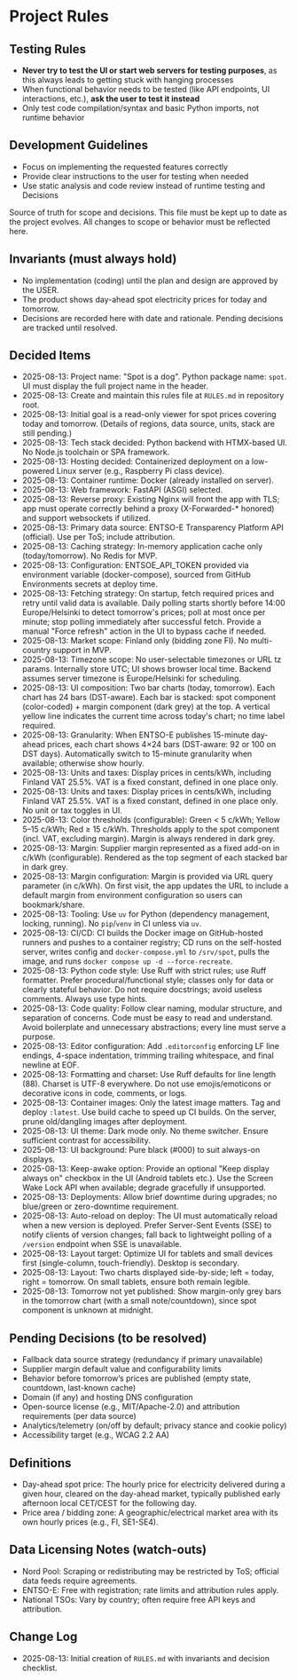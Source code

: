 # Project Rules

## Testing Rules
- **Never try to test the UI or start web servers for testing purposes**, as this always leads to getting stuck with hanging processes
- When functional behavior needs to be tested (like API endpoints, UI interactions, etc.), **ask the user to test it instead**
- Only test code compilation/syntax and basic Python imports, not runtime behavior

## Development Guidelines
- Focus on implementing the requested features correctly
- Provide clear instructions to the user for testing when needed
- Use static analysis and code review instead of runtime testing and Decisions

Source of truth for scope and decisions. This file must be kept up to date as the project evolves. All changes to scope or behavior must be reflected here.

## Invariants (must always hold)
- No implementation (coding) until the plan and design are approved by the USER.
- The product shows day-ahead spot electricity prices for today and tomorrow.
- Decisions are recorded here with date and rationale. Pending decisions are tracked until resolved.

## Decided Items
- 2025-08-13: Project name: "Spot is a dog". Python package name: `spot`. UI must display the full project name in the header.
- 2025-08-13: Create and maintain this rules file at `RULES.md` in repository root.
- 2025-08-13: Initial goal is a read-only viewer for spot prices covering today and tomorrow. (Details of regions, data source, units, stack are still pending.)
- 2025-08-13: Tech stack decided: Python backend with HTMX-based UI. No Node.js toolchain or SPA framework.
- 2025-08-13: Hosting decided: Containerized deployment on a low-powered Linux server (e.g., Raspberry Pi class device).
- 2025-08-13: Container runtime: Docker (already installed on server).
- 2025-08-13: Web framework: FastAPI (ASGI) selected.
- 2025-08-13: Reverse proxy: Existing Nginx will front the app with TLS; app must operate correctly behind a proxy (X-Forwarded-* honored) and support websockets if utilized.
- 2025-08-13: Primary data source: ENTSO-E Transparency Platform API (official). Use per ToS; include attribution.
- 2025-08-13: Caching strategy: In-memory application cache only (today/tomorrow). No Redis for MVP.
- 2025-08-13: Configuration: ENTSOE_API_TOKEN provided via environment variable (docker-compose), sourced from GitHub Environments secrets at deploy time.
- 2025-08-13: Fetching strategy: On startup, fetch required prices and retry until valid data is available. Daily polling starts shortly before 14:00 Europe/Helsinki to detect tomorrow's prices; poll at most once per minute; stop polling immediately after successful fetch. Provide a manual "Force refresh" action in the UI to bypass cache if needed.
- 2025-08-13: Market scope: Finland only (bidding zone FI). No multi-country support in MVP.
- 2025-08-13: Timezone scope: No user-selectable timezones or URL tz params. Internally store UTC; UI shows browser local time. Backend assumes server timezone is Europe/Helsinki for scheduling.
- 2025-08-13: UI composition: Two bar charts (today, tomorrow). Each chart has 24 bars (DST-aware). Each bar is stacked: spot component (color-coded) + margin component (dark grey) at the top. A vertical yellow line indicates the current time across today's chart; no time label required.
- 2025-08-13: Granularity: When ENTSO-E publishes 15-minute day-ahead prices, each chart shows 4×24 bars (DST-aware: 92 or 100 on DST days). Automatically switch to 15-minute granularity when available; otherwise show hourly.
- 2025-08-13: Units and taxes: Display prices in cents/kWh, including Finland VAT 25.5%. VAT is a fixed constant, defined in one place only.
 - 2025-08-13: Units and taxes: Display prices in cents/kWh, including Finland VAT 25.5%. VAT is a fixed constant, defined in one place only. No unit or tax toggles in UI.
- 2025-08-13: Color thresholds (configurable): Green < 5 c/kWh; Yellow 5–15 c/kWh; Red ≥ 15 c/kWh. Thresholds apply to the spot component (incl. VAT, excluding margin). Margin is always rendered in dark grey.
- 2025-08-13: Margin: Supplier margin represented as a fixed add-on in c/kWh (configurable). Rendered as the top segment of each stacked bar in dark grey.
 - 2025-08-13: Margin configuration: Margin is provided via URL query parameter (in c/kWh). On first visit, the app updates the URL to include a default margin from environment configuration so users can bookmark/share.
- 2025-08-13: Tooling: Use `uv` for Python (dependency management, locking, running). No `pip`/`venv` in CI unless via `uv`.
- 2025-08-13: CI/CD: CI builds the Docker image on GitHub-hosted runners and pushes to a container registry; CD runs on the self-hosted server, writes config and `docker-compose.yml` to `/srv/spot`, pulls the image, and runs `docker compose up -d --force-recreate`.
- 2025-08-13: Python code style: Use Ruff with strict rules; use Ruff formatter. Prefer procedural/functional style; classes only for data or clearly stateful behavior. Do not require docstrings; avoid useless comments. Always use type hints.
- 2025-08-13: Code quality: Follow clear naming, modular structure, and separation of concerns. Code must be easy to read and understand. Avoid boilerplate and unnecessary abstractions; every line must serve a purpose.
- 2025-08-13: Editor configuration: Add `.editorconfig` enforcing LF line endings, 4-space indentation, trimming trailing whitespace, and final newline at EOF.
- 2025-08-13: Formatting and charset: Use Ruff defaults for line length (88). Charset is UTF-8 everywhere. Do not use emojis/emoticons or decorative icons in code, comments, or logs.
- 2025-08-13: Container images: Only the latest image matters. Tag and deploy `:latest`. Use build cache to speed up CI builds. On the server, prune old/dangling images after deployment.
- 2025-08-13: UI theme: Dark mode only. No theme switcher. Ensure sufficient contrast for accessibility.
- 2025-08-13: UI background: Pure black (#000) to suit always-on displays.
- 2025-08-13: Keep-awake option: Provide an optional "Keep display always on" checkbox in the UI (Android tablets etc.). Use the Screen Wake Lock API when available; degrade gracefully if unsupported.
- 2025-08-13: Deployments: Allow brief downtime during upgrades; no blue/green or zero-downtime requirement.
- 2025-08-13: Auto-reload on deploy: The UI must automatically reload when a new version is deployed. Prefer Server-Sent Events (SSE) to notify clients of version changes; fall back to lightweight polling of a `/version` endpoint when SSE is unavailable.
- 2025-08-13: Layout target: Optimize UI for tablets and small devices first (single-column, touch-friendly). Desktop is secondary.
 - 2025-08-13: Layout: Two charts displayed side-by-side; left = today, right = tomorrow. On small tablets, ensure both remain legible.
 - 2025-08-13: Tomorrow not yet published: Show margin-only grey bars in the tomorrow chart (with a small note/countdown), since spot component is unknown at midnight.

## Pending Decisions (to be resolved)
 - Fallback data source strategy (redundancy if primary unavailable)
 - Supplier margin default value and configurability limits
 - Behavior before tomorrow’s prices are published (empty state, countdown, last-known cache)
 - Domain (if any) and hosting DNS configuration
 - Open-source license (e.g., MIT/Apache-2.0) and attribution requirements (per data source)
 - Analytics/telemetry (on/off by default; privacy stance and cookie policy)
 - Accessibility target (e.g., WCAG 2.2 AA)

## Definitions
- Day-ahead spot price: The hourly price for electricity delivered during a given hour, cleared on the day-ahead market, typically published early afternoon local CET/CEST for the following day.
- Price area / bidding zone: A geographic/electrical market area with its own hourly prices (e.g., FI, SE1-SE4).

## Data Licensing Notes (watch-outs)
- Nord Pool: Scraping or redistributing may be restricted by ToS; official data feeds require agreements.
- ENTSO-E: Free with registration; rate limits and attribution rules apply.
- National TSOs: Vary by country; often require free API keys and attribution.

## Change Log
- 2025-08-13: Initial creation of `RULES.md` with invariants and decision checklist.

